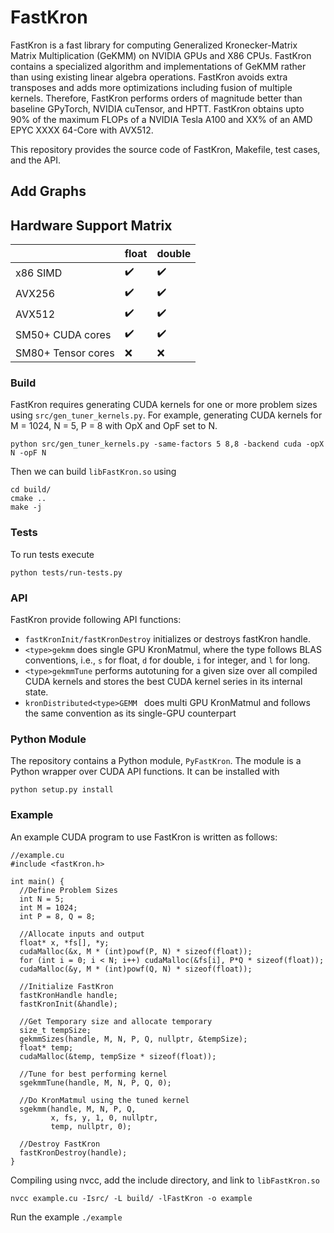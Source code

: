 # FastKron

FastKron is a fast library for computing Generalized Kronecker-Matrix Matrix Multiplication (GeKMM) on NVIDIA GPUs and X86 CPUs.
FastKron contains a specialized algorithm and implementations of GeKMM rather than using existing linear algebra operations.
FastKron avoids extra transposes and adds more optimizations including fusion of multiple kernels.
Therefore, FastKron performs orders of magnitude better than baseline GPyTorch, NVIDIA cuTensor, and HPTT.
FastKron obtains upto 90% of the maximum FLOPs of a NVIDIA Tesla A100 and XX% of an AMD EPYC XXXX 64-Core with AVX512. 

This repository provides the source code of FastKron, Makefile, test cases, and the API.

## Add Graphs

## Hardware Support Matrix
|  | float | double |
|----------|----------|----------|
| x86  SIMD   | :heavy_check_mark:   | :heavy_check_mark: |
| AVX256   | :heavy_check_mark: | :heavy_check_mark: |
| AVX512   | :heavy_check_mark: |:heavy_check_mark: |
| SM50+ CUDA cores    |:heavy_check_mark: | :heavy_check_mark: |
| SM80+ Tensor cores  | :x: | :x: |

### Build
FastKron requires generating CUDA kernels for one or more problem sizes using
`src/gen_tuner_kernels.py`. For example, generating CUDA kernels for M = 1024, N = 5, P = 8 with OpX and OpF set to N.

`python src/gen_tuner_kernels.py -same-factors 5 8,8 -backend cuda -opX N -opF N`

Then we can build `libFastKron.so` using 

```mkdir build/
cd build/
cmake ..
make -j
```

### Tests
To run tests execute

```
python tests/run-tests.py
```

### API
FastKron provide following API functions:
* `fastKronInit/fastKronDestroy` initializes or destroys fastKron handle.
* `<type>gekmm` does single GPU KronMatmul, where the type follows BLAS conventions, i.e., `s` for float, `d` for double, `i` for integer, and `l` for long.
* `<type>gekmmTune` performs autotuning for a given size over all compiled CUDA kernels and stores the best CUDA kernel series in its internal state.
* `kronDistributed<type>GEMM ` does multi GPU KronMatmul and follows the same convention as its single-GPU counterpart

### Python Module
The repository contains a Python module, `PyFastKron`. The module is a Python wrapper over CUDA API functions.
It can be installed with 

```
python setup.py install
```

### Example
An example CUDA program to use FastKron is written as follows:
```
//example.cu
#include <fastKron.h>

int main() {
  //Define Problem Sizes
  int N = 5;
  int M = 1024;
  int P = 8, Q = 8;
  
  //Allocate inputs and output
  float* x, *fs[], *y;
  cudaMalloc(&x, M * (int)powf(P, N) * sizeof(float));
  for (int i = 0; i < N; i++) cudaMalloc(&fs[i], P*Q * sizeof(float));
  cudaMalloc(&y, M * (int)powf(Q, N) * sizeof(float));
  
  //Initialize FastKron
  fastKronHandle handle;
  fastKronInit(&handle);
  
  //Get Temporary size and allocate temporary
  size_t tempSize;
  gekmmSizes(handle, M, N, P, Q, nullptr, &tempSize);
  float* temp;
  cudaMalloc(&temp, tempSize * sizeof(float));

  //Tune for best performing kernel
  sgekmmTune(handle, M, N, P, Q, 0);

  //Do KronMatmul using the tuned kernel
  sgekmm(handle, M, N, P, Q,  
         x, fs, y, 1, 0, nullptr, 
         temp, nullptr, 0);
  
  //Destroy FastKron
  fastKronDestroy(handle);
}
```
Compiling using nvcc, add the include directory, and link to `libFastKron.so`

```nvcc example.cu -Isrc/ -L build/ -lFastKron -o example```

Run the example 
```./example```
